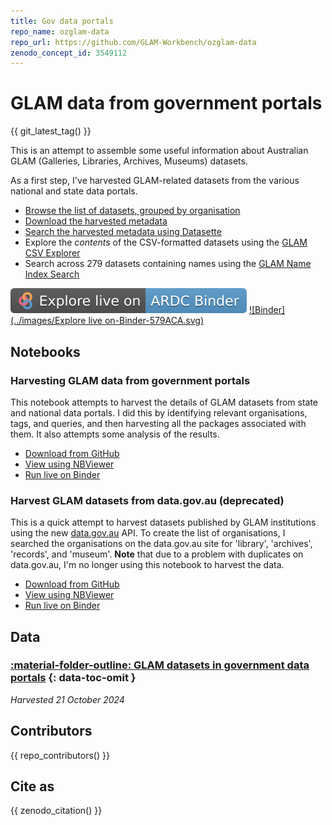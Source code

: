 ```yaml
---
title: Gov data portals
repo_name: ozglam-data
repo_url: https://github.com/GLAM-Workbench/ozglam-data
zenodo_concept_id: 3549112
---
```


# GLAM data from government portals

{{ git_latest_tag() }}

This is an attempt to assemble some useful information about Australian GLAM (Galleries, Libraries, Archives, Museums) datasets.

As a first step, I've harvested GLAM-related datasets from the various national and state data portals.

- [Browse the list of datasets, grouped by organisation](/glam-datasets-from-gov-portals/)
- [Download the harvested metadata](gov-portals-data.md)
- [Search the harvested metadata using Datasette](https://glam-workbench.net/datasette-lite/?csv=https%3A%2F%2Fgithub.com%2FGLAM-Workbench%2Fgov-portals-data%2Fblob%2Fmain%2Fglam-datasets-from-gov-portals.csv&install=datasette-homepage-table&fts=dataset_title%2Cdataset_description%2Cfile_title%2Cfile_description)
- Explore the *contents* of the CSV-formatted datasets using the [GLAM CSV Explorer](https://glam-workbench.github.io/csv-explorer/)
- Search across 279 datasets containing names using the [GLAM Name Index Search](https://glam-workbench.net/name-search/)

[![ARDC Binder](../images/explore-live-on-ardc-binder.svg)](https://binderhub.rc.nectar.org.au/v2/gh/GLAM-Workbench/{{repo_name}}/HEAD?urlpath=lab/tree/index.ipynb)
[![Binder](../images/Explore live on-Binder-579ACA.svg)](https://mybinder.org/v2/gh/GLAM-Workbench/{{repo_name}}h/HEAD?urlpath=lab/tree/index.ipynb)

## Notebooks

### Harvesting GLAM data from government portals
This notebook attempts to harvest the details of GLAM datasets from state and national data portals. I did this by identifying relevant organisations, tags, and queries, and then harvesting all the packages associated with them. It also attempts some analysis of the results.

* [Download from GitHub](https://github.com/GLAM-Workbench/ozglam-data/blob/master/glam_data_from_gov_portals.ipynb)
* [View using NBViewer](https://nbviewer.jupyter.org/github/GLAM-Workbench/ozglam-data/blob/master/glam_data_from_gov_portals.ipynb)
* [Run live on Binder](https://mybinder.org/v2/gh/GLAM-Workbench/ozglam-data/master?urlpath=lab/tree/glam_data_from_gov_portals.ipynb)

### Harvest GLAM datasets from data.gov.au (deprecated)
This is a quick attempt to harvest datasets published by GLAM institutions using the new [data.gov.au](https://data.gov.au/) API. To create the list of organisations, I searched the organisations on the data.gov.au site for 'library', 'archives', 'records', and 'museum'. **Note** that due to a problem with duplicates on data.gov.au, I'm no longer using this notebook to harvest the data.

* [Download from GitHub](https://github.com/GLAM-Workbench/ozglam-data/blob/master/harvest_glam_datasets_from_datagovau.ipynb)
* [View using NBViewer](https://nbviewer.jupyter.org/github/GLAM-Workbench/ozglam-data/blob/master/harvest_glam_datasets_from_datagovau.ipynb)
* [Run live on Binder](https://mybinder.org/v2/gh/GLAM-Workbench/ozglam-data/master?urlpath=lab/tree/harvest_glam_datasets_from_datagovau.ipynb)

## Data

### [:material-folder-outline: GLAM datasets in government data portals](gov-portals-data.md) {: data-toc-omit }

*Harvested 21 October 2024*

## Contributors

{{ repo_contributors() }}

## Cite as

{{ zenodo_citation() }}
